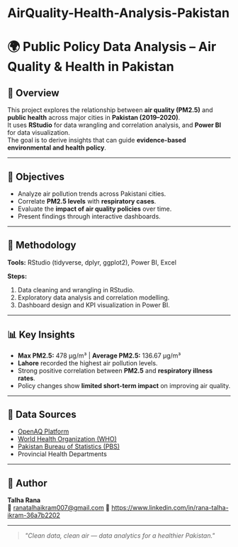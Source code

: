# AirQuality-Health-Analysis-Pakistan

# 🌍 Public Policy Data Analysis – Air Quality & Health in Pakistan

## 📘 Overview
This project explores the relationship between **air quality (PM2.5)** and **public health** across major cities in **Pakistan (2019–2020)**.  
It uses **RStudio** for data wrangling and correlation analysis, and **Power BI** for data visualization.  
The goal is to derive insights that can guide **evidence-based environmental and health policy**.

---

## 🎯 Objectives
- Analyze air pollution trends across Pakistani cities.  
- Correlate **PM2.5 levels** with **respiratory cases**.  
- Evaluate the **impact of air quality policies** over time.  
- Present findings through interactive dashboards.

---

## 🧠 Methodology
**Tools:** RStudio (tidyverse, dplyr, ggplot2), Power BI, Excel  

**Steps:**  
1. Data cleaning and wrangling in RStudio.  
2. Exploratory data analysis and correlation modelling.  
3. Dashboard design and KPI visualization in Power BI.

---

## 📊 Key Insights
- **Max PM2.5:** 478 µg/m³ | **Average PM2.5:** 136.67 µg/m³  
- **Lahore** recorded the highest air pollution levels.  
- Strong positive correlation between **PM2.5** and **respiratory illness rates**.  
- Policy changes show **limited short-term impact** on improving air quality.

---

## 🧩 Data Sources
- [OpenAQ Platform](https://openaq.org)  
- [World Health Organization (WHO)](https://www.who.int/data)  
- [Pakistan Bureau of Statistics (PBS)](https://www.pbs.gov.pk)  
- Provincial Health Departments  

---

## 👤 Author
**Talha Rana**  
📧 ranatalhaikram007@gmail.com 
🔗 https://www.linkedin.com/in/rana-talha-ikram-36a7b2202 

---

> *"Clean data, clean air — data analytics for a healthier Pakistan."*
